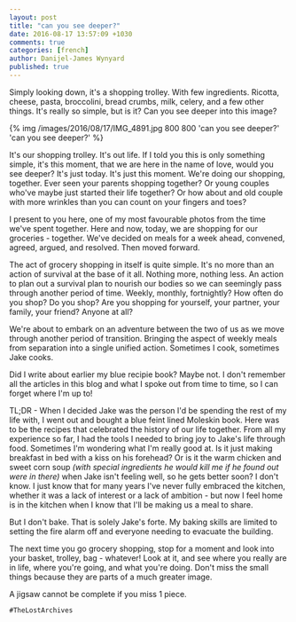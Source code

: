 ```yaml
---
layout: post
title: "can you see deeper?"
date: 2016-08-17 13:57:09 +1030
comments: true
categories: [french]
author: Danijel-James Wynyard
published: true
---
```

Simply looking down, it's a shopping trolley. With few ingredients. Ricotta, cheese, pasta, broccolini, bread crumbs, milk, celery, and a few other things. It's really so simple, but is it? Can you see deeper into this image?

{% img /images/2016/08/17/IMG_4891.jpg 800 800 'can you see deeper?' 'can you see deeper?' %}

It's our shopping trolley. It's out life. If I told you this is only something simple, it's this moment, that we are here in the name of love, would you see deeper? It's just today. It's just this moment. We're doing our shopping, together. Ever seen your parents shopping together? Or young couples who've maybe just started their life together? Or how about and old couple with more wrinkles than you can count on your fingers and toes?

I present to you here, one of my most favourable photos from the time we've spent together. Here and now, today, we are shopping for our groceries - together. We've decided on meals for a week ahead, convened, agreed, argued, and resolved. Then moved forward.

The act of grocery shopping in itself is quite simple. It's no more than an action of survival at the base of it all. Nothing more, nothing less. An action to plan out a survival plan to nourish our bodies so we can seemingly pass through another period of time. Weekly, monthly, fortnightly? How often do you shop? Do you shop? Are you shopping for yourself, your partner, your family, your friend? Anyone at all?

We're about to embark on an adventure between the two of us as we move through another period of transition. Bringing the aspect of weekly meals from separation into a single unified action. Sometimes I cook, sometimes Jake cooks.

Did I write about earlier my blue recipie book? Maybe not. I don't remember all the articles in this blog and what I spoke out from time to time, so I can forget where I'm up to!

TL;DR - When I decided Jake was the person I'd be spending the rest of my life with, I went out and bought a blue feint lined Moleskin book. Here was to be the recipes that celebrated the history of our life together. From all my experience so far, I had the tools I needed to bring joy to Jake's life through food. Sometimes I'm wondering what I'm really good at. Is it just making breakfast in bed with a kiss on his forehead? Or is it the warm chicken and sweet corn soup _(with special ingredients he would kill me if he found out were in there)_ when Jake isn't feeling well, so he gets better soon? I don't know. I just know that for many years I've never fully embraced the kitchen, whether it was a lack of interest or a lack of ambition - but now I feel home is in the kitchen when I know that I'll be making us a meal to share.

But I don't bake. That is solely Jake's forte. My baking skills are limited to setting the fire alarm off and everyone needing to evacuate the building.

The next time you go grocery shopping, stop for a moment and look into your basket, trolley, bag - whatever! Look at it, and see where you really are in life, where you're going, and what you're doing. Don't miss the small things because they are parts of a much greater image.

A jigsaw cannot be complete if you miss 1 piece.

`#TheLostArchives`